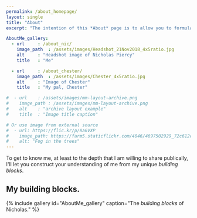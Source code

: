 ```yaml
---
permalink: /about_homepage/
layout: single
title: "About"
excerpt: "The intention of this *About* page is to allow you to formulate your own opinion of who I am!"

AboutMe_gallery:
  - url		: /about_nic/
    image_path	: /assets/images/Headshot_21Nov2018_4x5ratio.jpg
    alt		: "Headshot image of Nicholas Piercy"
    title	: "Me"

  - url		: /about_chester/
    image_path	: /assets/images/Chester_4x5ratio.jpg
    alt		: "Image of Chester"
    title	: "My pal, Chester"

#  - url	: /assets/images/mm-layout-archive.png
#    image_path	: /assets/images/mm-layout-archive.png
#    alt	: "archive layout example"
#    title	: "Image title caption"

# Or use image from external source
#  - url: https://flic.kr/p/8a6VXP
#    image_path: https://farm5.staticflickr.com/4046/4697502929_72c612c636_q.jpg
#    alt: "Fog in the trees"
---
```


To get to know me, at least to the depth that I am willing to share publically, I'll let you construct your understanding of me from my unique *building blocks*.

## My building blocks.

{% include gallery id="AboutMe_gallery" caption="The *building blocks* of Nicholas." %}